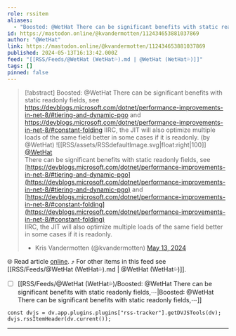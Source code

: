 ```yaml
---
role: rssitem
aliases:
  - "Boosted: @WetHat There can be significant benefits with static readonly fields, see https://devblogs.microsoft.com/dotnet/performance-improvements-in-net-8/#tiering-and-dynamic-pgo and https://devblogs.microsoft.com/dotnet/performance-improvements-in-net-8/#constant-folding IIRC, the JIT will also optimize multiple loads of the same field better in some cases if it is readonly."
id: https://mastodon.online/@kvandermotten/112434653881037869
author: "@WetHat"
link: https://mastodon.online/@kvandermotten/112434653881037869
published: 2024-05-13T16:13:42.000Z
feed: "[[RSS/Feeds/@WetHat (WetHat💦).md | @WetHat (WetHat💦)]]"
tags: []
pinned: false
---
```


> [!abstract] Boosted: @WetHat There can be significant benefits with static readonly fields, see https://devblogs.microsoft.com/dotnet/performance-improvements-in-net-8/#tiering-and-dynamic-pgo and https://devblogs.microsoft.com/dotnet/performance-improvements-in-net-8/#constant-folding IIRC, the JIT will also optimize multiple loads of the same field better in some cases if it is readonly. (by @WetHat)
> ![[RSS/assets/RSSdefaultImage.svg|float:right|100]] [@WetHat](https://fosstodon.org/@WetHat)  
> There can be significant benefits with static readonly fields, see [https://devblogs.microsoft.com/dotnet/performance-improvements-in-net-8/#tiering-and-dynamic-pgo](https://devblogs.microsoft.com/dotnet/performance-improvements-in-net-8/#tiering-and-dynamic-pgo) and [https://devblogs.microsoft.com/dotnet/performance-improvements-in-net-8/#constant-folding](https://devblogs.microsoft.com/dotnet/performance-improvements-in-net-8/#constant-folding)  
> IIRC, the JIT will also optimize multiple loads of the same field better in some cases if it is readonly.
> 
> - Kris Vandermotten (@kvandermotten) [May 13, 2024](https://mastodon.online/@kvandermotten/112434653881037869)

🌐 Read article [online](https://mastodon.online/@kvandermotten/112434653881037869). ⤴ For other items in this feed see [[RSS/Feeds/@WetHat (WetHat💦).md | @WetHat (WetHat💦)]].

- [ ] [[RSS/Feeds/@WetHat (WetHat💦)/Boosted꞉ @WetHat There can be significant benefits with static readonly fields,⋯|Boosted꞉ @WetHat There can be significant benefits with static readonly fields,⋯]]

~~~dataviewjs
const dvjs = dv.app.plugins.plugins["rss-tracker"].getDVJSTools(dv);
dvjs.rssItemHeader(dv.current());
~~~

- - -


